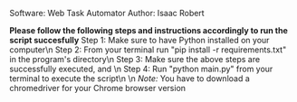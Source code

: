 Software: Web Task Automator
Author: Isaac Robert

**Please follow the following steps and instructions accordingly to run the script succesfully**
Step 1: Make sure to have Python installed on your computer\n
Step 2: From your terminal run "pip install -r requirements.txt" in the program's directory\n
Step 3: Make sure the above steps are successfully executed, and \n
Step 4: Run "python main.py" from your terminal to execute the script\n
\n
*Note:* You have to download a chromedriver for your Chrome browser version
